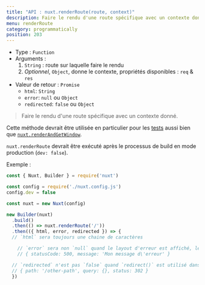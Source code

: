 ```yaml
---
title: "API : nuxt.renderRoute(route, context)"
description: Faire le rendu d'une route spécifique avec un contexte donné.
menu: renderRoute
category: programmatically
position: 203
---
```


- Type : `Function`
- Arguments :
  1. `String` : route sur laquelle faire le rendu
  2. *Optionnel*, `Object`, donne le contexte, propriétés disponibles : `req` & `res`
- Valeur de retour : `Promise`
  - `html`: `String`
  - `error`: `null` ou `Object`
  - `redirected`: `false` ou `Object`

> Faire le rendu d'une route spécifique avec un contexte donné.

Cette méthode devrait être utilisée en particulier pour les [tests](guide/development-tools#tests-de-bout-en-bout) aussi bien que [`nuxt.renderAndGetWindow`](/api/nuxt-render-and-get-window).

<div class="Alert Alert--orange">

`nuxt.renderRoute` devrait être exécuté après le processus de build en mode production (`dev: false`).

</div>

Exemple :

```js
const { Nuxt, Builder } = require('nuxt')

const config = require('./nuxt.config.js')
config.dev = false

const nuxt = new Nuxt(config)

new Builder(nuxt)
  .build()
  .then(() => nuxt.renderRoute('/'))
  .then(({ html, error, redirected }) => {
  // `html` sera toujours une chaine de caractères

    // `error` sera non `null` quand le layout d'erreur est affiché, le format d'erreur est :
    // { statusCode: 500, message: 'Mon message d\'erreur' }

  // `redirected` n'est pas `false` quand `redirect()` est utilisé dans `asyncData()` ou `fetch()`
  // { path: '/other-path', query: {}, status: 302 }
  })
```

